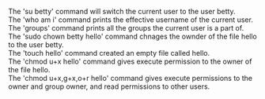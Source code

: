 The 'su betty' command will switch the current user to the user betty.<br>
The 'who am i' command prints the effective username of the current user.<br>
The 'groups' command prints all the groups the current user is a part of.<br>
The 'sudo chown betty hello' command chnages the ownder of the file hello to the user betty.<br>
The 'touch hello' command created an empty file called hello. <br>
The 'chmod u+x hello' command gives execute permission to the owner of the file hello.<br>
The 'chmod u+x,g+x,o+r hello' command gives execute permissions to the owner and group owner, and read permissions to other users.<br>
